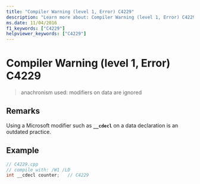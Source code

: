 ```yaml
---
title: "Compiler Warning (level 1, Error) C4229"
description: "Learn more about: Compiler Warning (level 1, Error) C4229"
ms.date: 11/04/2016
f1_keywords: ["C4229"]
helpviewer_keywords: ["C4229"]
---
```

# Compiler Warning (level 1, Error) C4229

> anachronism used: modifiers on data are ignored

## Remarks

Using a Microsoft modifier such as **`__cdecl`** on a data declaration is an outdated practice.

## Example

```cpp
// C4229.cpp
// compile with: /W1 /LD
int __cdecl counter;   // C4229
```
